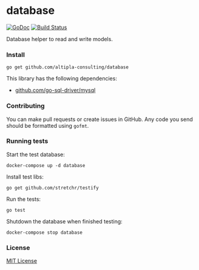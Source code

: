 
# database

[![GoDoc](https://godoc.org/github.com/altipla-consulting/database?status.svg)](https://godoc.org/github.com/altipla-consulting/database)
[![Build Status](https://travis-ci.org/altipla-consulting/database.svg?branch=master)](https://travis-ci.org/altipla-consulting/database)

Database helper to read and write models.


### Install

```shell
go get github.com/altipla-consulting/database
```

This library has the following dependencies:
- [github.com/go-sql-driver/mysql](github.com/go-sql-driver/mysql)


### Contributing

You can make pull requests or create issues in GitHub. Any code you send should be formatted using ```gofmt```.


### Running tests

Start the test database:

```shell
docker-compose up -d database
```

Install test libs:

```shell
go get github.com/stretchr/testify
```

Run the tests:

```shell
go test
```

Shutdown the database when finished testing:

```shell
docker-compose stop database
```


### License

[MIT License](LICENSE)
